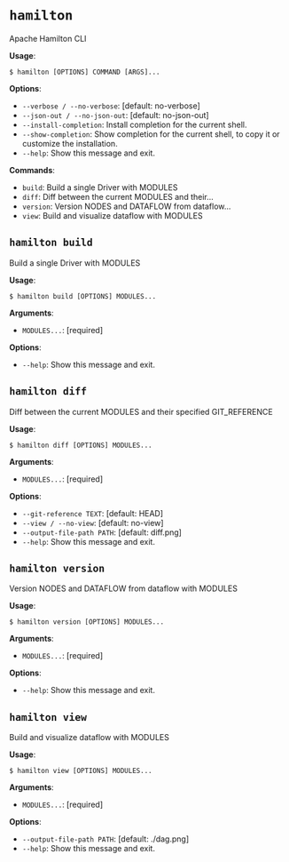 # `hamilton`

Apache Hamilton CLI

**Usage**:

```console
$ hamilton [OPTIONS] COMMAND [ARGS]...
```

**Options**:

* `--verbose / --no-verbose`: [default: no-verbose]
* `--json-out / --no-json-out`: [default: no-json-out]
* `--install-completion`: Install completion for the current shell.
* `--show-completion`: Show completion for the current shell, to copy it or customize the installation.
* `--help`: Show this message and exit.

**Commands**:

* `build`: Build a single Driver with MODULES
* `diff`: Diff between the current MODULES and their...
* `version`: Version NODES and DATAFLOW from dataflow...
* `view`: Build and visualize dataflow with MODULES

## `hamilton build`

Build a single Driver with MODULES

**Usage**:

```console
$ hamilton build [OPTIONS] MODULES...
```

**Arguments**:

* `MODULES...`: [required]

**Options**:

* `--help`: Show this message and exit.

## `hamilton diff`

Diff between the current MODULES and their specified GIT_REFERENCE

**Usage**:

```console
$ hamilton diff [OPTIONS] MODULES...
```

**Arguments**:

* `MODULES...`: [required]

**Options**:

* `--git-reference TEXT`: [default: HEAD]
* `--view / --no-view`: [default: no-view]
* `--output-file-path PATH`: [default: diff.png]
* `--help`: Show this message and exit.

## `hamilton version`

Version NODES and DATAFLOW from dataflow with MODULES

**Usage**:

```console
$ hamilton version [OPTIONS] MODULES...
```

**Arguments**:

* `MODULES...`: [required]

**Options**:

* `--help`: Show this message and exit.

## `hamilton view`

Build and visualize dataflow with MODULES

**Usage**:

```console
$ hamilton view [OPTIONS] MODULES...
```

**Arguments**:

* `MODULES...`: [required]

**Options**:

* `--output-file-path PATH`: [default: ./dag.png]
* `--help`: Show this message and exit.

